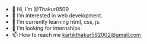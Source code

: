 - 👋 Hi, I’m @Thakur0509
- 👀 I’m interested in web development.
- 🌱 I’m currently learning html, css, js.
- 💞️ I’m looking for internships.
- 📫 How to reach me kartikthakur592002@gmail.com

<!---
Thakur0509/Thakur0509 is a ✨ special ✨ repository because its `README.md` (this file) appears on your GitHub profile.
You can click the Preview link to take a look at your changes.
--->
